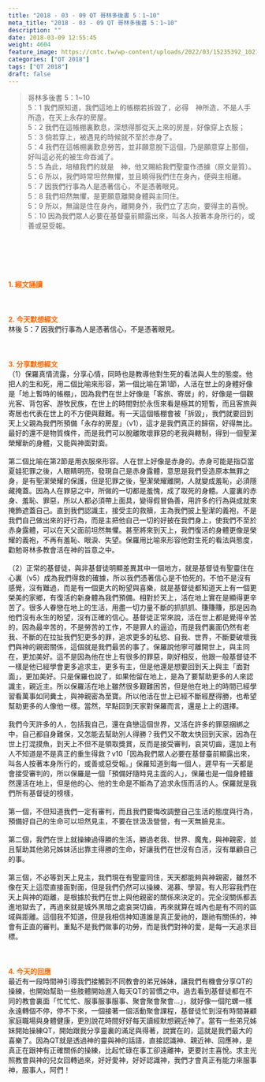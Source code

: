 ```yaml
---
title: "2018 - 03 - 09 QT 哥林多後書 5：1~10"
meta_title: "2018 - 03 - 09 QT 哥林多後書 5：1~10"
description: ""
date: 2018-03-09 12:55:45
weight: 4604
feature_image: https://cmtc.tw/wp-content/uploads/2022/03/15235392_10211799862337740_180693556567566654_o-1.webp
categories: ["QT 2018"]
tags: ["QT 2018"]
draft: false
---
```


<blockquote>哥林多後書 5：1~10<br />
5：1 我們原知道，我們這地上的帳棚若拆毀了，必得　神所造，不是人手所造，在天上永存的房屋。<br />
5：2 我們在這帳棚裏歎息，深想得那從天上來的房屋，好像穿上衣服；<br />
5：3 倘若穿上，被遇見的時候就不至於赤身了。<br />
5：4 我們在這帳棚裏歎息勞苦，並非願意脫下這個，乃是願意穿上那個，好叫這必死的被生命吞滅了。<br />
5：5 為此，培植我們的就是　神，他又賜給我們聖靈作憑據（原文是質）。<br />
5：6 所以，我們時常坦然無懼，並且曉得我們住在身內，便與主相離。<br />
5：7 因我們行事為人是憑著信心，不是憑著眼見。<br />
5：8 我們坦然無懼，是更願意離開身體與主同住。<br />
5：9 所以，無論是住在身內，離開身外，我們立了志向，要得主的喜悅。<br />
5：10 因為我們眾人必要在基督臺前顯露出來，叫各人按著本身所行的，或善或惡受報。</blockquote><br />
&nbsp;<br />
<br />
&nbsp;<br />
<br />
<span style="color: #ff6600;"><strong>1. </strong><strong>經文誦讀</strong></span><br />
<br />
<span style="color: #ff6600;"><strong> </strong></span><br />
<br />
<span style="color: #ff6600;"><strong>2. 今天默想</strong><strong>經文<br />
</strong></span>林後 5：7 因我們行事為人是憑著信心，不是憑著眼見。<br />
<br />
&nbsp;<br />
<br />
<span style="color: #ff6600;"><strong>3. 分享默想經文<br />
</strong></span>（1）保羅真情流露，分享心情，同時也是教導他對生死的看法與人生的態度。他把人的生和死，用二個比喻來形容，第一個比喻在第1節，人活在世上的身體好像是「地上暫時的帳棚」，因為我們在世上好像是「客旅、寄居」的，好像是一個觀光客、背包客、游牧民族，在世上的時間對於永恆來看是極其的短暫，而且客旅與寄居也代表在世上的不方便與艱難。有一天這個帳棚會被「拆毀」，我們就要回到天上父親為我們所預備「永存的房屋」（v1），這才是我們真正的歸宿，好得無比。最好的還不是物質條件，而是我們可以脫離敗壞罪惡的老我與轄制，得到一個聖潔榮耀新的身體，又能與神面對面。<br />
<br />
第二個比喻在第2節是用衣服來形容。人在世上好像是赤身的。赤身可能是指亞當夏娃犯罪之後，人眼睛明亮，發現自己是赤身露體，意思是我們受造原本無罪之身，是有聖潔榮耀的保護，但是犯罪之後，聖潔榮耀離開，人就變成羞恥，必須隱藏掩蓋。因為人在罪惡之中，所做的一切都是羞愧，成了取死的身體。人靈裏的赤身、羞恥、罪惡，所以人都必須帶上面具，變得假冒偽善，用許多的行為與成就來掩飾遮蓋自己。直到我們認識主，接受主的救贖，主為我們披上聖潔的義袍，不是我們自己做出來的好行為，而是主把他自己一切的好披在我們身上，使我們不至於赤身露體，可以在天父面前坦然無懼。甚至將來到天上，我們復活的身體更像是榮耀的義袍，不再有羞恥、眼淚、失望。保羅用比喻來形容他對生死的看法與態度，勸勉哥林多教會活在神的旨意之中。<br />
<br />
（2）正常的基督徒，與非基督徒明顯差異其中一個地方，就是基督徒有聖靈住在心裏（v5）成為我們得救的確據，所以我們憑著信心是不怕死的。不怕不是沒有感覺，沒有難過，而是有一個更大的盼望與喜樂，就是基督徒都知道天上有一個更榮美的家鄉，有復活的新身體為我們預備。相對於天上，活在地上實在是顯得更辛苦了。很多人眷戀在地上的生活，用盡一切力量不斷的抓抓抓、賺賺賺，那是因為他們沒有永生的盼望，沒有正確的信心。基督徒正常來說，活在世上都是覺得辛苦的，因為最辛苦的，不是勞苦的工作，不是罪人的逼迫，而是我們裏面仍然有老我、不斷的在拉扯我們犯更多的罪，追求更多的私慾、自我、世界，不斷要破壞我們與神的親密關係，這個就是我們最苦的事了。保羅說他寧可離開世上，與主同在，更加美好。這不是因為他在世上有很多的罪惡，剛好相反，他跟一般基督徒不一樣是他已經學會更多追求主，更多有主，但是他還是想要回到天上與主「面對面」，更加美好。只是保羅也說了，如果他留在地上，是為了要幫助更多的人來認識主，親近主。所以保羅活在地上雖然很多艱難困苦，但是他在地上的時間已經學習看萬事如同糞土，與神親密為至寶。所以他活在世上已經不斷經歷得勝，也希望幫助更多的人像他一樣。當然，早點回到天家對保羅而言，還是上上的選擇。<br />
<br />
我們今天許多的人，包括我自己，還在貪戀這個世界，又活在許多的罪惡捆綁之中，自己都自身難保，又怎能去幫助別人得勝？我們又不敢太快回到天家，因為在世上打混摸魚，到天上不但不是領取獎賞，反而是接受審判，哀哭切齒，還加上有人不知道是不是真正的重生得救？v10「因為我們眾人必要在基督臺前顯露出來，叫各人按著本身所行的，或善或惡受報。」保羅知道到每一個人，遲早有一天都是會接受審判的，所以保羅是一個「預備好隨時見主面的人」，保羅也是一個身體雖然還活在地上，但是他的心、他的生命是不斷為了追求永恆而活的人。保羅就是我們所有基督徒的榜樣，<br />
<br />
第一個，不但知道我們一定有審判，而且我們要悔改調整自己生活的態度與行為，預備好自己的生命可以坦然見主，不要在世汲汲營營，有一天無臉見主。<br />
<br />
第二個，我們在世上就操練過得勝的生活，勝過老我、世界、魔鬼，與神親密，並且幫助其他弟兄姊妹活出靠主得勝的生命，好讓我們在世沒有白活，沒有單顧自己的事。<br />
<br />
第三個，不必等到天上見主，我們現在有聖靈同住，天天都能夠與神親密，雖然不像在天上這麼直接面對面，但是我們仍然可以操練、渴慕、學習。有人形容我們在天上與神的距離，是根據於我們在世上與他親密的關係來決定的。完全沒關係都丟進地獄去了，再過來就是城外黑暗之處哀哭切齒，再來就算在城內也是有不同的區域與距離。這個我不知道，但是我相信神知道誰是真正愛祂的，跟祂有關係的，神會有正直的審判。重點不是我們做事的功勞，而是我們對神的愛，是每一天追求目標。<br />
<br />
&nbsp;<br />
<br />
<span style="color: #ff6600;"><strong>4. 今天的回應<br />
</strong></span>最近有一段時間神引導我們接觸到不同教會的弟兄姊妹，讓我們有機會分享QT的操練，也開始幫助一些肢體開始進入每天QT的習慣之中。過去看到基督徒都在不同的教會裏面「忙忙忙、服事服事服事、聚會聚會聚會…」，就好像一個陀螺一樣永遠轉個不停，停不下來，一個接著一個活動聚會課程，基督徒忙到沒有時間兼顧家庭職場與身體健康，更別說花時間好好每天讀經默想親近神了。當有一些弟兄姊妹開始操練QT，開始跟我分享靈裏的滿足與得著，說實在的，這就是我們最大的喜樂了。因為QT就是透過神的靈與神的話語，直接認識神、親近神、回應神，是真正在跟神有正確關係的操練，比起忙碌在事工卻遠離神，更要討主喜悅。求主光照教會與神的兒女回轉過來，好好愛神，好好認識神，我們才會真正有能力來服事神，服事人，阿們！
        